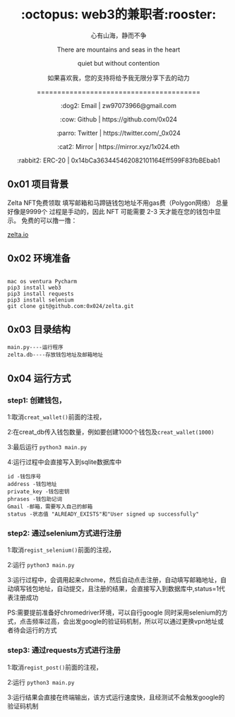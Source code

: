 
<h1 align="center">:octopus:  web3的兼职者:rooster: </h1>


<p align="center">心有山海，静而不争</p>



<p align="center">There are mountains and seas in the heart 

<p align="center">quiet but without contention 


<p align="center">如果喜欢我，您的支持将给予我无限分享下去的动力

<p align="center">========================================
<p align="center">:dog2: Email | zw97073966@gmail.com</p>
<p align="center">:cow: Github | https://github.com/0x024</p>
<p align="center">:parro: Twitter | https://twitter.com/_0x024</p>
<p align="center">:cat2: Mirror | https://mirror.xyz/1x024.eth</p>
<p align="center">:rabbit2: ERC-20 | 0x14bCa363445462082101164Eff599F83fbBEbab1</p></p>




## 0x01 项目背景
Zelta NFT免费领取 填写邮箱和马蹄链钱包地址不用gas费（Polygon网络） 总量好像是9999个 过程是手动的，因此 NFT 可能需要 2-3 天才能在您的钱包中显示。 免费的可以撸一撸：

[zelta.io](url)
## 0x02 环境准备

```

mac os ventura Pycharm 
pip3 install web3
pip3 install requests
pip3 install selenium
git clone git@github.com:0x024/zelta.git
```
## 0x03 目录结构

```
main.py----运行程序
zelta.db----存放钱包地址及邮箱地址
```
## 0x04 运行方式

### step1: 创建钱包，

1:取消`creat_wallet()`前面的注视，

2:在creat_db传入钱包数量，例如要创建1000个钱包及`creat_wallet(1000)`

3:最后运行 `python3 main.py`

4:运行过程中会直接写入到sqlite数据库中

```
id -钱包序号
address -钱包地址
private_key -钱包密钥
phrases -钱包助记词
Gmail -邮箱，需要写入自己的邮箱
status -状态值 "ALREADY_EXISTS"和"User signed up successfully"
```

### step2: 通过selenium方式进行注册

1:取消`regist_selenium()`前面的注视，

2:运行 `python3 main.py`  
 
3:运行过程中，会调用起来chrome，然后自动点击注册，自动填写邮箱地址，自动填写钱包地址，自动提交，且注册的结果，会直接写入到数据库中,status=1代表注册成功

PS:需要提前准备好chromedriver环境，可以自行google
同时采用selenium的方式，点击频率过高，会出发google的验证码机制，所以可以通过更换vpn地址或者待会运行的方式

### step3: 通过requests方式进行注册

1:取消`regist_post()`前面的注视，

2:运行 `python3 main.py`  

3:运行结果会直接在终端输出，该方式运行速度快，且经测试不会触发google的验证码机制






































